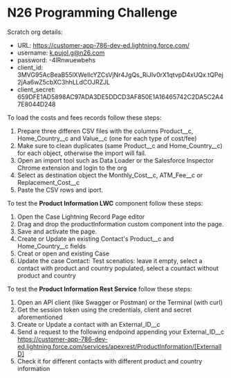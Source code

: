 # N26 Programming Challenge

Scratch org details:
* URL: https://customer-app-786-dev-ed.lightning.force.com/
* username: k.pujol.g@n26.com
* password: -4lRnwuewbehs
* client_id: 3MVG95AcBeaB55lXWeIlcYZCsVjNr4JgQs_RiJIv0rX1qtvpD4xUQx.tQPej2jAa6wZ5cbXC3hhLLdCOJRZJL
* client_secret: 659DFE1AD5898AC97ADA3DE5DDCD3AF850E1A16465742C2DA5C2A47E8044D248

To load the costs and fees records follow these steps:
  1. Prepare three differen CSV files with the columns Product__c, Home_Country__c and Value__c (one for each type of cost/fee)
  2. Make sure to clean duplicates (same Product__c and Home_Country__c) for each object, otherwise the import will fail.
  3. Open an import tool such as Data Loader or the Salesforce Inspector Chrome extension and login to the org
  4. Select as destination object the Monthly_Cost__c, ATM_Fee__c or Replacement_Cost__c
  5. Paste the CSV rows and iport.

To test the **Product Information LWC** component follow these steps:

  1. Open the Case Lightning Record Page editor
  2. Drag and drop the productInformation custom component into the page. 
  3. Save and activate the page.
  4. Create or Update an existing Contact's Product__c and Home_Country__c fields
  5. Creat or open and existing Case
  6. Update the case Contact: Test scenatios: leave it empty, select a contact with product and country populated, select a countact without product and country

To test the **Product Information Rest Service** follow these steps:

  1. Open an API client (like Swagger or Postman) or the Terminal (with curl)
  3. Get the session token using the credentials, client and secret aforementioned 
  4. Create or Update a contact with an External_ID__c
  5. Send a request to the following endpoind appending your External_ID__c https://customer-app-786-dev-ed.lightning.force.com/services/apexrest/ProductInformation/[ExternalID]
  6. Check it for different contacts with different product and country information
